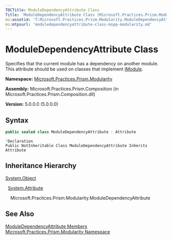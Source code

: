 ```yaml
---
TOCTitle: ModuleDependencyAttribute Class
Title: 'ModuleDependencyAttribute Class (Microsoft.Practices.Prism.Modularity)'
ms:assetid: 'T:Microsoft.Practices.Prism.Modularity.ModuleDependencyAttribute'
ms:mtpsurl: 'moduledependencyattribute-class-mspp-modularity.md'
---
```


# ModuleDependencyAttribute Class

Specifies that the current module has a dependency on another module. This attribute should be used on classes that implement [IModule](/patterns-practices/reference/imodule-interface-mspp-modularity).

**Namespace:** [Microsoft.Practices.Prism.Modularity](/patterns-practices/reference/mspp-modularity-namespace)

**Assembly:** Microsoft.Practices.Prism.Composition (in Microsoft.Practices.Prism.Composition.dll)

**Version:** 5.0.0.0 (5.0.0.0)
## Syntax
```C#
public sealed class ModuleDependencyAttribute : Attribute
```
```VB
'Declaration
Public NotInheritable Class ModuleDependencyAttribute Inherits Attribute
```

## Inheritance Hierarchy

[System.Object](http://msdn.microsoft.com/en-us/library/e5kfa45b)

  [System.Attribute](http://msdn.microsoft.com/en-us/library/e8kc3626)
  
    Microsoft.Practices.Prism.Modularity.ModuleDependencyAttribute

## See Also
[ModuleDependencyAttribute Members](/patterns-practices/reference/moduledependencyattribute-members-mspp-modularity)<br/>
[Microsoft.Practices.Prism.Modularity Namespace](/patterns-practices/reference/mspp-modularity-namespace)<br/>